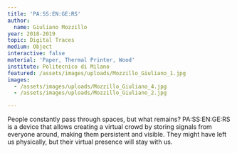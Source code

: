 ```yaml
---
title: 'PA:SS:EN:GE:RS'
author:
  name: Giuliano Mozzillo
year: 2018-2019
topic: Digital Traces
medium: Object
interactive: false
material: 'Paper, Thermal Printer, Wood'
institute: Politecnico di Milano
featured: /assets/images/uploads/Mozzillo_Giuliano_1.jpg
images:
  - /assets/images/uploads/Mozzillo_Giuliano_4.jpg
  - /assets/images/uploads/Mozzillo_Giuliano_2.jpg

---
```

People constantly pass through spaces, but what remains? PA:SS:EN:GE:RS is a device that allows creating a virtual crowd by storing signals from everyone around, making them persistent and visible. They might have left us physically, but their virtual presence will stay with us.
